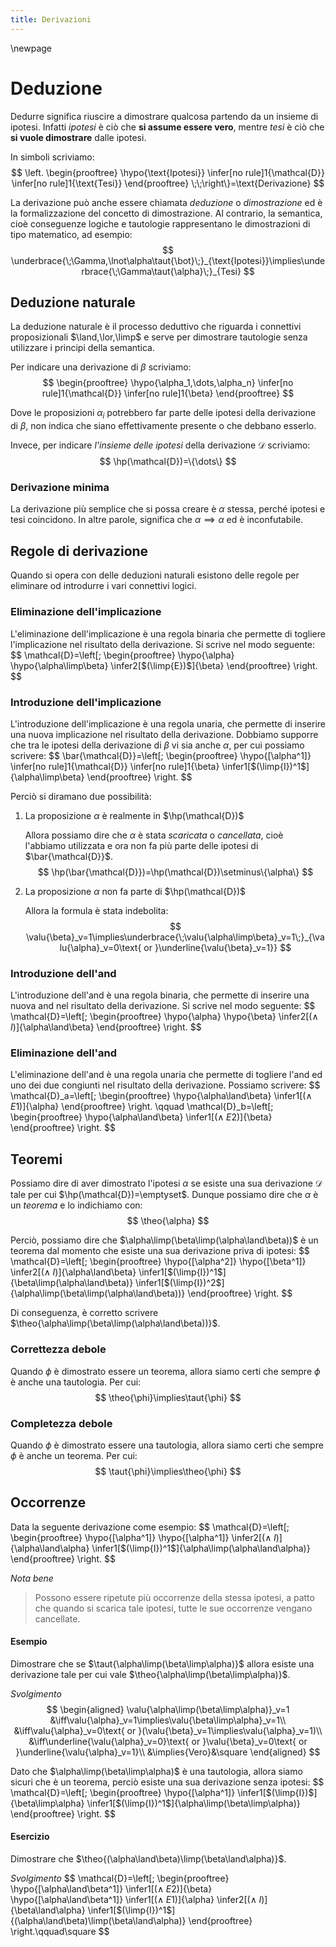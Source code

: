 ```yaml
---
title: Derivazioni
---
```


\newpage

# Deduzione

Dedurre significa riuscire a dimostrare qualcosa partendo da un insieme di ipotesi. Infatti *ipotesi* è ciò che **si assume essere vero**, mentre *tesi* è ciò che **si vuole dimostrare** dalle ipotesi.

In simboli scriviamo:
$$
\left.
    \begin{prooftree}
        \hypo{\text{Ipotesi}}
        \infer[no rule]1{\mathcal{D}}
        \infer[no rule]1{\text{Tesi}}
    \end{prooftree}
\;\;\right\}=\text{Derivazione}
$$

La derivazione può anche essere chiamata *deduzione* o *dimostrazione* ed è la formalizzazione del concetto di dimostrazione. Al contrario, la semantica, cioè conseguenze logiche e tautologie rappresentano le dimostrazioni di tipo matematico, ad esempio:
$$
\underbrace{\;\Gamma,\lnot\alpha\taut{\bot}\;}_{\text{Ipotesi}}\implies\underbrace{\;\Gamma\taut{\alpha}\;}_{Tesi}
$$

## Deduzione naturale

La deduzione naturale è il processo deduttivo che riguarda i connettivi proposizionali $\land,\lor,\limp$ e serve per dimostrare tautologie senza utilizzare i principi della semantica.

Per indicare una derivazione di $\beta$ scriviamo:
$$
\begin{prooftree}
    \hypo{\alpha_1,\dots,\alpha_n}
    \infer[no rule]1{\mathcal{D}}
    \infer[no rule]1{\beta}
\end{prooftree}
$$

Dove le proposizioni $\alpha_i$ potrebbero far parte delle ipotesi della derivazione di $\beta$, non indica che siano effettivamente presente o che debbano esserlo.

Invece, per indicare *l'insieme delle ipotesi* della derivazione $\mathcal{D}$ scriviamo:
$$
\hp(\mathcal{D})=\{\dots\}
$$

### Derivazione minima

La derivazione più semplice che si possa creare è $\alpha$ stessa, perché ipotesi e tesi coincidono. In altre parole, significa che $\alpha\implies\alpha$ ed è inconfutabile.

## Regole di derivazione

Quando si opera con delle deduzioni naturali esistono delle regole per eliminare od introdurre i vari connettivi logici.

### Eliminazione dell'implicazione

L'eliminazione dell'implicazione è una regola binaria che permette di togliere l'implicazione nel risultato della derivazione. Si scrive nel modo seguente:
$$
\mathcal{D}=\left[\;
    \begin{prooftree}
        \hypo{\alpha}
        \hypo{\alpha\limp\beta}
        \infer2[$(\limp{E})$]{\beta}
    \end{prooftree}
\right.
$$

### Introduzione dell'implicazione

L'introduzione dell'implicazione è una regola unaria, che permette di inserire una nuova implicazione nel risultato della derivazione. Dobbiamo supporre che tra le ipotesi della derivazione di $\beta$ vi sia anche $\alpha$, per cui possiamo scrivere:
$$
\bar{\mathcal{D}}=\left[\;
    \begin{prooftree}
        \hypo{[\alpha^1]}
        \infer[no rule]1{\mathcal{D}}
        \infer[no rule]1{\beta}
        \infer1[$(\limp{I})^1$]{\alpha\limp\beta}
    \end{prooftree}
\right.
$$

Perciò si diramano due possibilità:

1. La proposizione $\alpha$ è realmente in $\hp(\mathcal{D})$

    Allora possiamo dire che $\alpha$ è stata *scaricata* o *cancellata*, cioè l'abbiamo utilizzata e ora non fa più parte delle ipotesi di $\bar{\mathcal{D}}$.
    $$
    \hp(\bar{\mathcal{D}})=\hp(\mathcal{D})\setminus\{\alpha\}
    $$

2. La proposizione $\alpha$ non fa parte di $\hp(\mathcal{D})$

    Allora la formula è stata indebolita:
    $$
    \valu{\beta}_v=1\implies\underbrace{\;\valu{\alpha\limp\beta}_v=1\;}_{\valu{\alpha}_v=0\text{ or }\underline{\valu{\beta}_v=1}}
    $$

### Introduzione dell'and

L'introduzione dell'and è una regola binaria, che permette di inserire una nuova and nel risultato della derivazione. Si scrive nel modo seguente:
$$
\mathcal{D}=\left[\;
    \begin{prooftree}
        \hypo{\alpha}
        \hypo{\beta}
        \infer2[$(\land{\;I})$]{\alpha\land\beta}
    \end{prooftree}
\right.
$$

### Eliminazione dell'and

L'eliminazione dell'and è una regola unaria che permette di togliere l'and ed uno dei due congiunti nel risultato della derivazione. Possiamo scrivere:
$$
\mathcal{D}_a=\left[\;
    \begin{prooftree}
        \hypo{\alpha\land\beta}
        \infer1[$(\land{\;E1})$]{\alpha}
    \end{prooftree}
\right.
\qquad
\mathcal{D}_b=\left[\;
    \begin{prooftree}
        \hypo{\alpha\land\beta}
        \infer1[$(\land{\;E2})$]{\beta}
    \end{prooftree}
\right.
$$

## Teoremi

Possiamo dire di aver dimostrato l'ipotesi $\alpha$ se esiste una sua derivazione $\mathcal{D}$ tale per cui $\hp(\mathcal{D})=\emptyset$. Dunque possiamo dire che $\alpha$ è un *teorema* e lo indichiamo con:
$$
\theo{\alpha}
$$

Perciò, possiamo dire che $\alpha\limp(\beta\limp(\alpha\land\beta))$ è un teorema dal momento che esiste una sua derivazione priva di ipotesi:
$$
\mathcal{D}=\left[\;
    \begin{prooftree}
        \hypo{[\alpha^2]}
        \hypo{[\beta^1]}
        \infer2[$(\land{\;I})$]{\alpha\land\beta}
        \infer1[$(\limp{I})^1$]{\beta\limp(\alpha\land\beta)}
        \infer1[$(\limp{I})^2$]{\alpha\limp(\beta\limp(\alpha\land\beta))}
    \end{prooftree}
\right.
$$

Di conseguenza, è corretto scrivere $\theo{\alpha\limp(\beta\limp(\alpha\land\beta))}$.

### Correttezza debole

Quando $\phi$ è dimostrato essere un teorema, allora siamo certi che sempre $\phi$ è anche una tautologia. Per cui:
$$
\theo{\phi}\implies\taut{\phi}
$$

### Completezza debole

Quando $\phi$ è dimostrato essere una tautologia, allora siamo certi che sempre $\phi$ è anche un teorema. Per cui:
$$
\taut{\phi}\implies\theo{\phi}
$$

## Occorrenze

Data la seguente derivazione come esempio:
$$
\mathcal{D}=\left[\;
    \begin{prooftree}
        \hypo{[\alpha^1]}
        \hypo{[\alpha^1]}
        \infer2[$(\land{\;I})$]{\alpha\land\alpha}
        \infer1[$(\limp{I})^1$]{\alpha\limp(\alpha\land\alpha)}
    \end{prooftree}
\right.
$$

*Nota bene*

> Possono essere ripetute più occorrenze della stessa ipotesi, a patto che quando si scarica tale ipotesi, tutte le sue occorrenze vengano cancellate.

#### Esempio

Dimostrare che se $\taut{\alpha\limp(\beta\limp\alpha)}$ allora esiste una derivazione tale per cui vale $\theo{\alpha\limp(\beta\limp\alpha)}$.

*Svolgimento*
$$
\begin{aligned}
    \valu{\alpha\limp(\beta\limp\alpha)}_v=1
    &\iff\valu{\alpha}_v=1\implies\valu{\beta\limp\alpha}_v=1\\
    &\iff\valu{\alpha}_v=0\text{ or }(\valu{\beta}_v=1\implies\valu{\alpha}_v=1)\\
    &\iff\underline{\valu{\alpha}_v=0}\text{ or }\valu{\beta}_v=0\text{ or }\underline{\valu{\alpha}_v=1}\\
    &\implies{Vero}&\square
\end{aligned}
$$

Dato che $\alpha\limp(\beta\limp\alpha)$ è una tautologia, allora siamo sicuri che è un teorema, perciò esiste una sua derivazione senza ipotesi:
$$
\mathcal{D}=\left[\;
    \begin{prooftree}
        \hypo{[\alpha^1]}
        \infer1[$(\limp{I})$]{\beta\limp\alpha}
        \infer1[$(\limp{I})^1$]{\alpha\limp(\beta\limp\alpha)}
    \end{prooftree}
\right.
$$

#### Esercizio

Dimostrare che $\theo{(\alpha\land\beta)\limp(\beta\land\alpha)}$.

*Svolgimento*
$$
\mathcal{D}=\left[\;
    \begin{prooftree}
        \hypo{[\alpha\land\beta^1]}
        \infer1[$(\land{\;E2})$]{\beta}
        \hypo{[\alpha\land\beta^1]}
        \infer1[$(\land{\;E1})$]{\alpha}
        \infer2[$(\land{\;I})$]{\beta\land\alpha}
        \infer1[$(\limp{I})^1$]{(\alpha\land\beta)\limp(\beta\land\alpha)}
    \end{prooftree}
\right.\qquad\square
$$